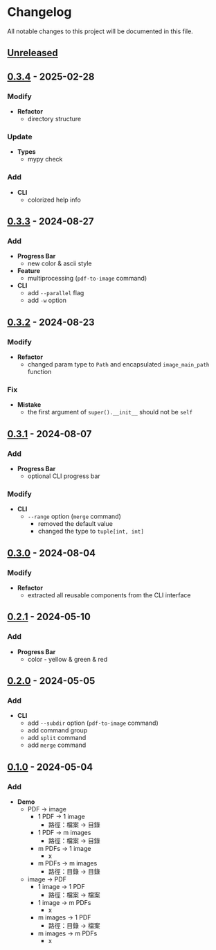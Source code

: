 # Changelog
All notable changes to this project will be documented in this file.


## [Unreleased]

## [0.3.4] - 2025-02-28
### Modify
+ **Refactor**
  + directory structure
### Update
+ **Types**
  + mypy check
### Add
+ **CLI**
  + colorized help info


## [0.3.3] - 2024-08-27
### Add
+ **Progress Bar**
  + new color & ascii style
+ **Feature**
  + multiprocessing (`pdf-to-image` command)
+ **CLI**
  + add `--parallel` flag
  + add `-w` option


## [0.3.2] - 2024-08-23
### Modify
+ **Refactor**
  + changed param type to `Path` and encapsulated `image_main_path` function
### Fix
+ **Mistake**
  + the first argument of `super().__init__` should not be `self`


## [0.3.1] - 2024-08-07
### Add
+ **Progress Bar**
  + optional CLI progress bar
### Modify
+ **CLI**
  + `--range` option (`merge` command)
    + removed the default value
    + changed the type to `tuple[int, int]`


## [0.3.0] - 2024-08-04
### Modify
+ **Refactor**
  + extracted all reusable components from the CLI interface


## [0.2.1] - 2024-05-10
### Add
+ **Progress Bar**
  + color - yellow & green & red


## [0.2.0] - 2024-05-05
### Add
+ **CLI**
  + add `--subdir` option (`pdf-to-image` command)
  + add command group
  + add `split` command
  + add `merge` command


## [0.1.0] - 2024-05-04
### Add
+ **Demo**
  + PDF -> image
    + 1 PDF -> 1 image
      + 路徑：檔案 -> 目錄
    + 1 PDF -> m images
      + 路徑：檔案 -> 目錄
    + m PDFs -> 1 image
      + x
    + m PDFs -> m images
      + 路徑：目錄 -> 目錄
  + image -> PDF
    + 1 image -> 1 PDF
      + 路徑：檔案 -> 檔案
    + 1 image -> m PDFs
      + x
    + m images -> 1 PDF
      + 路徑：目錄 -> 檔案
    + m images -> m PDFs
      + x


[Unreleased]:#Unreleased
[0.1.0]:#0.1.0
[0.2.0]:#0.2.0
[0.2.1]:#0.2.1
[0.3.0]:#0.3.0
[0.3.1]:#0.3.1
[0.3.2]:#0.3.2
[0.3.3]:#0.3.3
[0.3.4]:#0.3.4